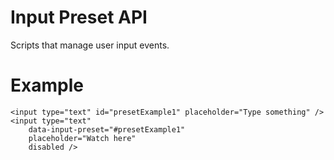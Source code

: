 # Input Preset API

Scripts that manage user input events.

# Example

    <input type="text" id="presetExample1" placeholder="Type something" />
    <input type="text"
        data-input-preset="#presetExample1"
        placeholder="Watch here"
        disabled />